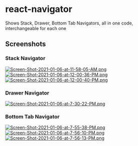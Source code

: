 # react-navigator

Shows Stack, Drawer, Bottom Tab Navigators, all in one code, interchangeable for each one

## Screenshots

### Stack Navigator
[![Screen-Shot-2021-01-06-at-11-58-05-AM.png](https://i.postimg.cc/wT4GLZb3/Screen-Shot-2021-01-06-at-11-58-05-AM.png)](https://postimg.cc/svSmR6zR)
[![Screen-Shot-2021-01-06-at-12-00-36-PM.png](https://i.postimg.cc/qMqmJQMr/Screen-Shot-2021-01-06-at-12-00-36-PM.png)](https://postimg.cc/vcR7XrV2)
[![Screen-Shot-2021-01-06-at-12-00-40-PM.png](https://i.postimg.cc/85THqmnq/Screen-Shot-2021-01-06-at-12-00-40-PM.png)](https://postimg.cc/t1mW6Wb5)

### Drawer Navigator
[![Screen-Shot-2021-01-06-at-7-30-22-PM.png](https://i.postimg.cc/6Q7bS1kT/Screen-Shot-2021-01-06-at-7-30-22-PM.png)](https://postimg.cc/KK253Qvy)

### Bottom Tab Navigator
[![Screen-Shot-2021-01-06-at-7-55-38-PM.png](https://i.postimg.cc/YSgfQKcN/Screen-Shot-2021-01-06-at-7-55-38-PM.png)](https://postimg.cc/NysHwnjL)
[![Screen-Shot-2021-01-06-at-7-56-10-PM.png](https://i.postimg.cc/ZKMrgK4F/Screen-Shot-2021-01-06-at-7-56-10-PM.png)](https://postimg.cc/xcLJNQkc)
[![Screen-Shot-2021-01-06-at-7-56-13-PM.png](https://i.postimg.cc/3rLp4J45/Screen-Shot-2021-01-06-at-7-56-13-PM.png)](https://postimg.cc/K4M4CbDJ)
